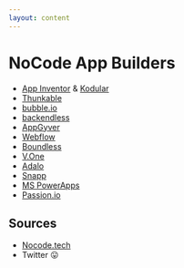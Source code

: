 ```yaml
---
layout: content
---
```


# NoCode App Builders

- [App Inventor](https://appinventor.mit.edu) & [Kodular](https://odular.io)
- [Thunkable](https://thunkable.com)
- [bubble.io](https://bubble.io)
- [backendless](https://backendless.com)
- [AppGyver](https://appgyver.com)
- [Webflow](https://webflow.com)
- [Boundless](https://boundlesslabs.com)
- [V.One](https://yourvone.com)
- [Adalo](https://adalo.com)
- [Snapp](https://snapp.click/)
- [MS PowerApps](https://powerapps.microsoft.com)
- [Passion.io](https://passion.io/wysiwyg-app-builder/)

## Sources
- [Nocode.tech](nocode.tech/category/app-builders)
- Twitter 😛